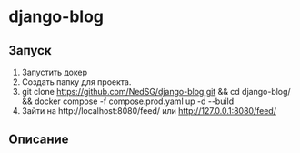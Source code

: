 # django-blog

## Запуск
1. Запустить докер
2. Создать папку для проекта.
3. git clone https://github.com/NedSG/django-blog.git && cd django-blog/ && docker compose -f compose.prod.yaml up -d --build
4. Зайти на http://localhost:8080/feed/ или http://127.0.0.1:8080/feed/

## Описание

